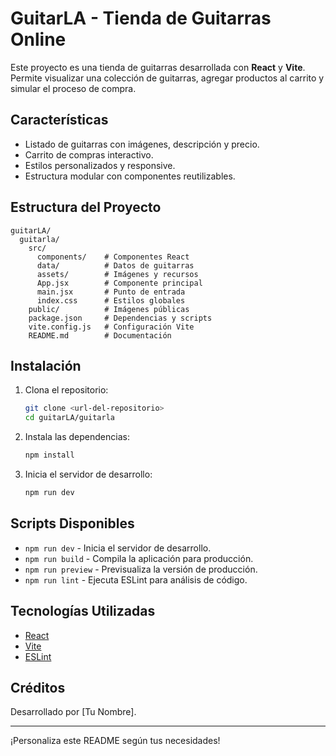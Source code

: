 # GuitarLA - Tienda de Guitarras Online

Este proyecto es una tienda de guitarras desarrollada con **React** y **Vite**. Permite visualizar una colección de guitarras, agregar productos al carrito y simular el proceso de compra.

## Características

- Listado de guitarras con imágenes, descripción y precio.
- Carrito de compras interactivo.
- Estilos personalizados y responsive.
- Estructura modular con componentes reutilizables.

## Estructura del Proyecto

```
guitarLA/
  guitarla/
    src/
      components/    # Componentes React
      data/          # Datos de guitarras
      assets/        # Imágenes y recursos
      App.jsx        # Componente principal
      main.jsx       # Punto de entrada
      index.css      # Estilos globales
    public/          # Imágenes públicas
    package.json     # Dependencias y scripts
    vite.config.js   # Configuración Vite
    README.md        # Documentación
```

## Instalación

1. Clona el repositorio:
   ```sh
   git clone <url-del-repositorio>
   cd guitarLA/guitarla
   ```

2. Instala las dependencias:
   ```sh
   npm install
   ```

3. Inicia el servidor de desarrollo:
   ```sh
   npm run dev
   ```

## Scripts Disponibles

- `npm run dev` - Inicia el servidor de desarrollo.
- `npm run build` - Compila la aplicación para producción.
- `npm run preview` - Previsualiza la versión de producción.
- `npm run lint` - Ejecuta ESLint para análisis de código.

## Tecnologías Utilizadas

- [React](https://react.dev/)
- [Vite](https://vitejs.dev/)
- [ESLint](https://eslint.org/)

## Créditos

Desarrollado por [Tu Nombre].

---

¡Personaliza este README según tus necesidades!